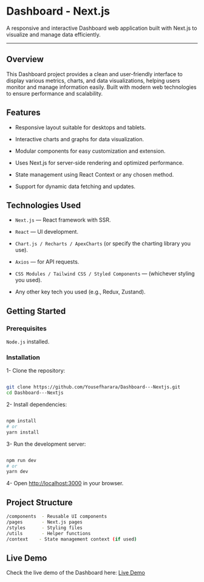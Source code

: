 # Dashboard - Next.js

A responsive and interactive Dashboard web application built with Next.js to visualize and manage data efficiently.

---

## Overview

This Dashboard project provides a clean and user-friendly interface to display various metrics, charts, and data visualizations, helping users monitor and manage information easily. Built with modern web technologies to ensure performance and scalability.

## Features

- Responsive layout suitable for desktops and tablets.

- Interactive charts and graphs for data visualization.

- Modular components for easy customization and extension.

- Uses Next.js for server-side rendering and optimized performance.

- State management using React Context or any chosen method.

- Support for dynamic data fetching and updates.

## Technologies Used

- `Next.js` — React framework with SSR.

- `React` — UI development.

- `Chart.js / Recharts / ApexCharts` (or specify the charting library you use).

- `Axios` — for API requests.

- `CSS Modules / Tailwind CSS / Styled Components` — (whichever styling you used).

- Any other key tech you used (e.g., Redux, Zustand).


## Getting Started

### Prerequisites

`Node.js` installed.

### Installation

1- Clone the repository:

```bash

git clone https://github.com/Yousefharara/Dashboard---Nextjs.git
cd Dashboard---Nextjs
```

2- Install dependencies:

```bash

npm install
# or
yarn install
```

3- Run the development server:

```bash

npm run dev
# or
yarn dev
```

4- Open [http://localhost:3000](http://localhost:3000) in your browser.

## Project Structure

```bash 
/components  - Reusable UI components
/pages       - Next.js pages
/styles      - Styling files
/utils       - Helper functions
/context    - State management context (if used)

```

## Live Demo

Check the live demo of the Dashboard here: [Live Demo](https://dashboard-nextjs-one-gamma.vercel.app/) 